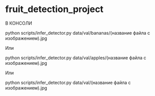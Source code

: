 # fruit_detection_project

В КОНСОЛИ 

python scripts/infer_detector.py data/val/bananas/(название файла с изображением).jpg

Или 

python scripts/infer_detector.py data/val/apples/(название файла с изображением).jpg

Или

python scripts/infer_detector.py data/val/(название файла с изображением).jpg



